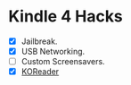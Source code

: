 # Kindle 4 Hacks

- [x]  Jailbreak.
- [x]  USB Networking.
- [ ] Custom Screensavers.
- [x] [KOReader](https://github.com/koreader/koreader)
